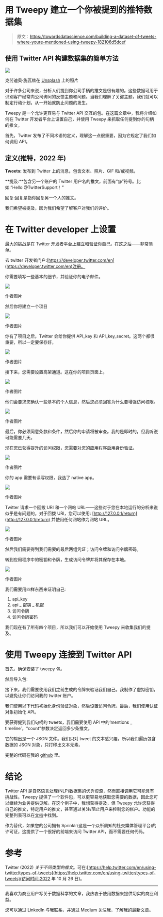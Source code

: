 # 用 Tweepy 建立一个你被提到的推特数据集

> 原文：<https://towardsdatascience.com/building-a-dataset-of-tweets-where-youre-mentioned-using-tweepy-182106d5dcef>

## 使用 Twitter API 构建数据集的简单方法

![](img/ad9d5d5eba70e6d3bbce2e4ce2db1b2c.png)

克劳迪奥·施瓦兹在 [Unsplash](https://unsplash.com/s/photos/twitter?utm_source=unsplash&utm_medium=referral&utm_content=creditCopyText) 上的照片

对于许多公司来说，分析人们提到你公司手柄的推文是很有趣的。这些数据可用于识别客户经常向公司询问的反馈主题和问题。当我们理解了关键主题，我们就可以制定行动计划，从一开始就防止问题的发生。

Tweepy 是一个允许更容易与 Twitter API 交互的包。在这篇文章中，我将介绍如何在 Twitter 开发者平台上设置自己，并使用 Tweepy 来抓取任何提到你的句柄的推文。

首先，Twitter 发布了不同术语的定义，理解这一点很重要，因为它规定了我们如何调用 API。

## 定义(推特，2022 年)

**Tweets:** 发布到 Twitter 上的消息，包含文本、照片、GIF 和/或视频。

**提及:**包含另一个账户的 Twitter 用户名的推文，前面有“@”符号。比如:“Hello @TwitterSupport！”

回复:回复是指你回复另一个人的推文。

我们希望被提及，因为我们希望了解客户对我们的评价。

# 在 Twitter developer 上设置

最大的挑战是在 Twitter 开发者平台上建立和验证你自己。在这之后——非常简单。

去 twitter 开发者门户:[https://developer.twitter.com/en](https://developer.twitter.com/en)注册。

你需要填写一些基本的细节，并验证你的电子邮件。

![](img/c2bd12a13795a292012c0edb2ae5838a.png)

作者图片

然后你将建立一个项目

![](img/ae1216659b0fcbf5a1095e29d1328222.png)

作者图片

你有了项目之后，Twitter 会给你提供 API_key 和 API_key_secret。这两个都很重要，所以一定要保存好。

![](img/cc00351ac75cea3eab1ebc7585fa0229.png)

作者图片

接下来，您需要设置高架通道。这在你的项目页面上。

![](img/ef9d70746712427d31023025ba1aca8c.png)

作者图片

他们会要求您确认一些基本的个人信息，然后您必须回答为什么要增强访问权限。

![](img/49feeebd45ea65f43bf3eb55d90e75a6.png)

作者图片

最后，你必须同意条款和条件，然后你的申请将被审查。我的是即时的，但我听说可能需要几天。

现在您已获得提升的访问权限，您需要对您的应用程序启用身份验证。

![](img/91ca8cf56cbd88f085bdad47ba3ff3f6.png)

作者图片

你的 app 需要有读写权限，我选了 native app。

![](img/9215621af74e54f2baf6bf0544654b47.png)

作者图片

Twitter 请求一个回拨 URI 和一个网站 URL——这些对于您在本地运行的分析来说似乎是有问题的。对于回拨 URI，您可以使用: [http://127.0.0.1/return](http://127.0.0.1/return) 并使用任何网站作为网站 URL。

![](img/07902572943fb9506a17cbe39a899579.png)

作者图片

然后我们需要得到我们需要的最后两组凭证；访问令牌和访问令牌密码。

转到应用程序中的密钥和令牌，生成访问令牌并将其保存在本地。

![](img/ee74c5644235c11aa80a044521bce936.png)

作者图片

我们需要用四样东西来证明自己:

1.  api_key
2.  api _ 密钥 _ 机密
3.  访问令牌
4.  访问令牌密码

我们现在有了所有四个项目，所以我们可以开始使用 Tweepy 来收集我们的提及。

# 使用 Tweepy 连接到 Twitter API

首先，确保安装了 tweepy 包。

然后导入包:

接下来，我们需要使用我们之前生成的令牌来验证我们自己。我制作了虚拟密钥，以避免让你们访问我的 twitter 账户。

我们使用以下代码初始化身份验证对象，然后设置访问令牌。最后，我们使用认证对象初始化 API。

要获得提到我们句柄的 tweets，我们需要使用 API 中的‘mentions _ timeline’。“count”参数决定返回多少条推文。

它的输出是一个 JSON 文件。我们只对 tweet 的文本感兴趣，所以我们遍历包含数据的 JSON 对象，只打印出文本元素。

完整的代码在我的 [github](https://github.com/charlotteamy/nlp/tree/main) 里。

# 结论

Twitter API 是自然语言处理(NLP)数据集的优秀资源，然而直接调用它可能具有挑战性。Tweepy 提供了一个软件包，可以更容易地获取您需要的数据，因此您可以继续为业务提供见解。在这个例子中，我想获得提及，但 Tweepy 允许您获得自己的推文，特定用户的推文，甚至通过关注/阻止用户来控制您的帐户。功能的完整列表可以在[文档](https://docs.tweepy.org/en/stable/index.html)中找到。

作为替代，如果您的公司拥有 Sprinklr(这是一个众所周知的社交媒体管理平台)的许可证，这提供了一个很好的前端来访问 Twitter API，而不需要任何代码。

# 参考

Twitter (2022) *关于不同类型的推文*。可在:[https://help.twitter.com/en/using-twitter/types-of-tweets](https://help.twitter.com/en/using-twitter/types-of-tweets)(访问时间:2022 年 10 月 26 日)。

_________

我喜欢为商业用户写关于数据科学的文章，我热衷于使用数据来提供切实的商业利益。

您可以通过 LinkedIn 与我联系，并通过 Medium 关注我，了解我的最新文章。